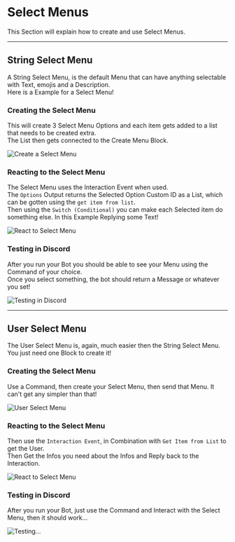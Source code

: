 # Select Menus

This Section will explain how to create and use Select Menus.

***

## String Select Menu

A String Select Menu, is the default Menu that can have anything selectable with Text, emojis and a Description.  
Here is a Example for a Select Menu!  

### Creating the Select Menu

This will create 3 Select Menu Options and each item gets added to a list that needs to be created extra.  
The List then gets connected to the Create Menu Block.

![Create a Select Menu](https://i.imgur.com/eHXH4tP.png)  

### Reacting to the Select Menu

The Select Menu uses the Interaction Event when used.  
The `Options` Output returns the Selected Option Custom ID as a List, which can be gotten using the `get item from list`.  
Then using the `Switch (Conditional)` you can make each Selected item do something else. In this Example Replying some Text!  

![React to Select Menu](https://i.imgur.com/XojLoh7.png)  

### Testing in Discord

After you run your Bot you should be able to see your Menu using the Command of your choice.  
Once you select something, the bot should return a Message or whatever you set!

![Testing in Discord](https://i.imgur.com/oLH9VDw.gif)  

***

## User Select Menu

The User Select Menu is, again, much easier then the String Select Menu.  
You just need one Block to create it!  

### Creating the Select Menu

Use a Command, then create your Select Menu, then send that Menu. It can't get any simpler than that!  

![User Select Menu](https://i.imgur.com/2PFZ5Gg.png)  

### Reacting to the Select Menu

Then use the `Interaction Event`, in Combination with `Get Item from List` to get the User.  
Then Get the Infos you need about the Infos and Reply back to the Interaction.  

![React to Select Menu](https://i.imgur.com/ZhiGRxV.png)

### Testing in Discord

After you run your Bot, just use the Command and Interact with the Select Menu, then it should work...

![Testing...](https://i.imgur.com/5PWqPrv.gif)